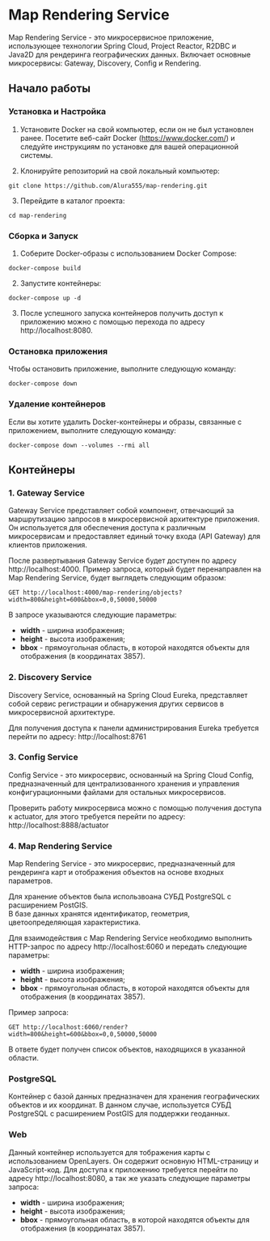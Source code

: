 # Map Rendering Service

Map Rendering Service - это микросервисное приложение, 
использующее технологии Spring Cloud, 
Project Reactor, R2DBC и Java2D для рендеринга географических данных. 
Включает основные микросервисы: Gateway, Discovery, Config и Rendering.

## Начало работы


### Установка и Настройка
1. Установите Docker на свой компьютер, если он не 
   был установлен ранее.
   Посетите веб-сайт Docker (https://www.docker.com/) и следуйте
   инструкциям по установке для вашей операционной системы.

2. Клонируйте репозиторий на свой локальный компьютер:

```
git clone https://github.com/Alura555/map-rendering.git
```
3. Перейдите в каталог проекта:

```
cd map-rendering
```

### Сборка и Запуск
1. Соберите Docker-образы с использованием Docker Compose:

```
docker-compose build
```
2. Запустите контейнеры:

```
docker-compose up -d
```
3. После успешного запуска контейнеров
   получить доступ к приложению можно с помощью 
   перехода по адресу http://localhost:8080.

### Остановка приложения
Чтобы остановить приложение, выполните следующую команду:

```
docker-compose down
```
### Удаление контейнеров
Если вы хотите удалить Docker-контейнеры и образы, 
связанные с приложением, выполните следующую команду:

```
docker-compose down --volumes --rmi all
```

## Контейнеры
### 1. Gateway Service
Gateway Service представляет собой компонент, отвечающий за маршрутизацию 
запросов в микросервисной архитектуре приложения. 
Он используется для обеспечения доступа к различным микросервисам и 
предоставляет единый точку входа (API Gateway) для клиентов приложения.

После развертывания Gateway Service будет доступен по адресу http://localhost:4000. 
Пример запроса, который будет перенаправлен 
на Map Rendering Service, будет выглядеть следующим образом:

```
GET http://localhost:4000/map-rendering/objects?width=800&height=600&bbox=0,0,50000,50000
```

В запросе указываются следующие параметры:
* **width** - ширина изображения;
* **height** - высота изображения;
* **bbox** - прямоугольная область, в которой находятся объекты для отображения (в координатах 3857).

### 2. Discovery Service

Discovery Service, основанный на Spring Cloud Eureka, представляет собой сервис 
регистрации и обнаружения других сервисов в микросервисной архитектуре.

Для получения доступа к панели администрирования Eureka требуется перейти 
по адресу: http://localhost:8761


### 3. Config Service
Config Service - это микросервис, основанный на Spring Cloud Config, 
предназначенный для централизованного хранения и управления конфигурационными 
файлами для остальных микросервисов.

Проверить работу микросервиса можно с помощью получения доступа к actuator, 
для этого требуется перейти по адресу: http://localhost:8888/actuator


### 4. Map Rendering Service
Map Rendering Service - это микросервис, предназначенный для рендеринга карт и 
отображения объектов на основе входных параметров. 

Для хранение объектов была использвоана СУБД PostgreSQL с расширением PostGIS.  
В базе данных хранятся идентификатор, геометрия, цветоопределяющая характеристика.

Для взаимодействия с Map Rendering Service необходимо выполнить HTTP-запрос 
по адресу http://localhost:6060 и передать следующие параметры:
* **width** - ширина изображения;
* **height** - высота изображения;
* **bbox** - прямоугольная область, в которой находятся объекты для отображения (в координатах 3857).

Пример запроса:

```
GET http://localhost:6060/render?width=800&height=600&bbox=0,0,50000,50000
```
В ответе будет получен список объектов, находящихся в указанной области.

### PostgreSQL
Контейнер с базой данных предназначен для хранения географических
объектов и их координат. В данном случае, используется СУБД 
PostgreSQL с расширением PostGIS для поддержки геоданных.


### Web

Данный контейнер используется для тображения
карты с использованием OpenLayers. Он содержит основную 
HTML-страницу и JavaScript-код. Для доступа к приложению 
требуется перейти по адресу http://localhost:8080, а так же указать
следующие параметры запроса:

* **width** - ширина изображения;
* **height** - высота изображения;
* **bbox** - прямоугольная область, в которой находятся объекты для отображения (в координатах 3857).

